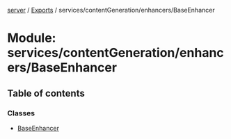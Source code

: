 [server](../README.md) / [Exports](../modules.md) / services/contentGeneration/enhancers/BaseEnhancer

# Module: services/contentGeneration/enhancers/BaseEnhancer

## Table of contents

### Classes

- [BaseEnhancer](../classes/services_contentGeneration_enhancers_BaseEnhancer.BaseEnhancer.md)
